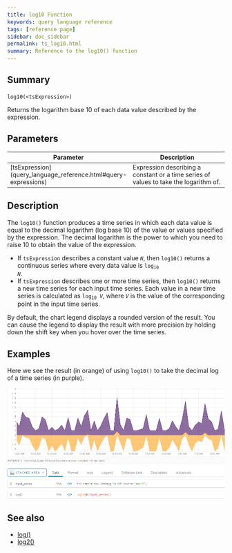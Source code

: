 ```yaml
---
title: log10 Function
keywords: query language reference
tags: [reference page]
sidebar: doc_sidebar
permalink: ts_log10.html
summary: Reference to the log10() function
---
```

## Summary
```
log10(<tsExpression>)
```

Returns the logarithm base 10 of each data value described by the expression.


## Parameters

<table>
<tbody>
<thead>
<tr><th width="20%">Parameter</th><th width="80%">Description</th></tr>
</thead>
<tr>
<td markdown="span"> [tsExpression](query_language_reference.html#query-expressions)</td>
<td markdown="span">Expression describing a constant or a time series of values to take the logarithm of. </td></tr>
</tbody>
</table>

## Description

The `log10()` function produces a  time series in which each data value is equal to the decimal logarithm (log base 10) of the value or values specified by the expression. The decimal logarithm is the power to which you need to raise 10 to obtain the value of the expression.

* If `tsExpression` describes a constant value _`N`_, then `log10()` returns a continuous series where every data value is <code>log<sub>10</sub> <em>N</em></code>.
* If `tsExpression` describes one or more time series, then `log10()` returns a new time series for each input time series.
Each value in a new time series is calculated as <code>log<sub>10</sub> <em>V</em></code>, where _`V`_ is the value of the corresponding point in the input time series.

By default, the chart legend displays a rounded version of the result. You can cause the legend to display the result with more precision by holding down the shift key when you hover over the time series.

## Examples

Here we see the result (in orange) of using `log10()` to take the decimal log of a time series (in purple).

![ts log10 ts](images/ts_log10_time_series.png)


## See also
* [log()](ts_log.html)
* [log2()](ts_log2.html)
